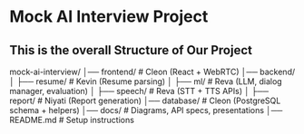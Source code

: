 # Mock AI Interview Project

## This is the overall Structure of Our Project
mock-ai-interview/
│── frontend/          # Cleon (React + WebRTC)
│── backend/
│    ├── resume/       # Kevin (Resume parsing)
│    ├── ml/           # Reva (LLM, dialog manager, evaluation)
│    ├── speech/       # Reva (STT + TTS APIs)
│    ├── report/       # Niyati (Report generation)
│── database/          # Cleon (PostgreSQL schema + helpers)
│── docs/              # Diagrams, API specs, presentations
│── README.md          # Setup instructions

